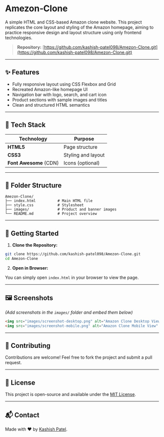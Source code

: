 # Amezon‑Clone

A simple HTML and CSS-based Amazon clone website. This project replicates the core layout and styling of the Amazon homepage, aiming to practice responsive design and layout structure using only frontend technologies.

> **Repository:** [https://github.com/kashish-patel098/Amezon-Clone.git](https://github.com/kashish-patel098/Amezon-Clone.git)

---

## ✨ Features

* Fully responsive layout using CSS Flexbox and Grid
* Recreated Amazon-like homepage UI
* Navigation bar with logo, search, and cart icon
* Product sections with sample images and titles
* Clean and structured HTML semantics

---

## 🧰 Tech Stack

| Technology             | Purpose            |
| ---------------------- | ------------------ |
| **HTML5**              | Page structure     |
| **CSS3**               | Styling and layout |
| **Font Awesome** (CDN) | Icons (optional)   |

---

## 📁 Folder Structure

```
Amezon-Clone/
├── index.html          # Main HTML file
├── style.css           # Stylesheet
├── images/             # Product and banner images
└── README.md           # Project overview
```

---

## 🚀 Getting Started

1. **Clone the Repository:**

```bash
git clone https://github.com/kashish-patel098/Amezon-Clone.git
cd Amezon-Clone
```

2. **Open in Browser:**

You can simply open `index.html` in your browser to view the page.

---

## 🖼️ Screenshots

*(Add screenshots in the `images/` folder and embed them below)*

```html
<img src="images/screenshot-desktop.png" alt="Amazon Clone Desktop View" width="100%">
<img src="images/screenshot-mobile.png" alt="Amazon Clone Mobile View" width="100%">
```

---

## 🙌 Contributing

Contributions are welcome! Feel free to fork the project and submit a pull request.

---

## 📄 License

This project is open-source and available under the [MIT License](LICENSE).

---

## 📬 Contact

Made with ❤️ by [Kashish Patel](https://github.com/kashish-patel098).
